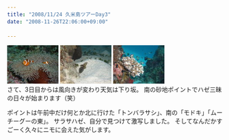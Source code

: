 ```yaml
---
title: "2008/11/24 久米島ツアーDay3"
date: "2008-11-26T22:06:00+09:00"

---
```


<div class="diaryPhoto"><a href="/images/mixi/2008/1006076941_48.jpg" data-lightbox="60"><img src="/images/mixi/2008/thumbnail/1006076941_48.jpg" alt="" /></a> <a href="/images/mixi/2008/1006076941_25.jpg" data-lightbox="60"><img src="/images/mixi/2008/thumbnail/1006076941_25.jpg" alt="" /></a> <a href="/images/mixi/2008/1006076941_60.jpg" data-lightbox="60"><img src="/images/mixi/2008/thumbnail/1006076941_60.jpg" alt="" /></a></div>
さて、3日目からは風向きが変わり天気は下り坂。
南の砂地ポイントでハゼ三昧の日々が始まります（笑）

ポイントは午前中だけ何とか北に行けた「トンバラサシ」、南の「モドキ」「ムーチーグーの東」。
サラサハゼ、自分で見つけて激写しました。
そしてなんだかすごーく久々にニモに会えた気がします。
